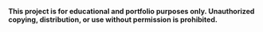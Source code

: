 **This project is for educational and portfolio purposes only. Unauthorized copying, distribution, or use without permission is prohibited.**

